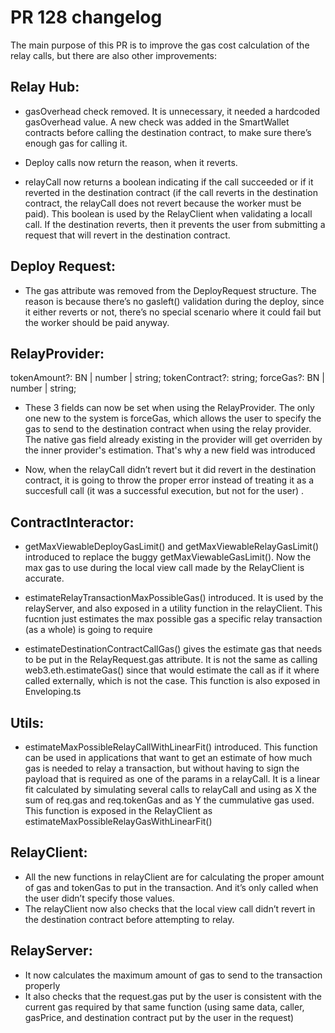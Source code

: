 # PR 128 changelog

The main purpose of this PR is to improve the gas cost calculation of the relay calls, but there are also other improvements:

## Relay Hub:

-   gasOverhead check removed. It is unnecessary, it needed a hardcoded gasOverhead value.
    A new check was added in the SmartWallet contracts before calling the destination contract, to make sure there’s enough gas for calling it.

-   Deploy calls now return the reason, when it reverts.

-   relayCall now returns a boolean indicating if the call succeeded or if it reverted in the destination contract (if the call reverts in the destination contract, the relayCall does not revert because the worker must be paid).
    This boolean is used by the RelayClient when validating a locall call. If the destination reverts, then it prevents the user from submitting a request that will revert in the destination contract.

## Deploy Request:

-   The gas attribute was removed from the DeployRequest structure. The reason is because there’s no gasleft() validation during the deploy, since it either reverts or not, there’s no special scenario where it could fail but the worker should be paid anyway.

## RelayProvider:

tokenAmount?: BN | number | string;
tokenContract?: string;
forceGas?: BN | number | string;

-   These 3 fields can now be set when using the RelayProvider. The only one new to the system is forceGas, which allows the user to specify the gas to send to the destination contract when using the relay provider. The native gas field already existing in the provider will get overriden by the inner provider's estimation. That's why a new field was introduced

-   Now, when the relayCall didn’t revert but it did revert in the destination contract, it is going to throw the proper error instead of treating it as a succesfull call (it was a successful execution, but not for the user) .

## ContractInteractor:

-   getMaxViewableDeployGasLimit() and getMaxViewableRelayGasLimit() introduced to replace the buggy getMaxViewableGasLimit(). Now the max gas to use during the local view call made by the RelayClient is accurate.

-   estimateRelayTransactionMaxPossibleGas() introduced. It is used by the relayServer, and also exposed in a utility function in the relayClient. This fucntion just estimates the max possible gas a specific relay transaction (as a whole) is going to require

-   estimateDestinationContractCallGas() gives the estimate gas that needs to be put in the RelayRequest.gas attribute. It is not the same as calling web3.eth.estimateGas() since that would estimate the call as if it where called externally, which is not the case.
    This function is also exposed in Enveloping.ts

## Utils:

-   estimateMaxPossibleRelayCallWithLinearFit() introduced.
    This function can be used in applications that want to get an estimate of how much gas is needed to relay a transaction, but without having to sign the payload that is required as one of the params in a relayCall. It is a linear fit calculated by simulating several calls to relayCall and using as X the sum of req.gas and req.tokenGas and as Y the cummulative gas used.
    This function is exposed in the RelayClient as estimateMaxPossibleRelayGasWithLinearFit()

## RelayClient:

-   All the new functions in relayClient are for calculating the proper amount of gas and tokenGas to put in the transaction. And it’s only called when the user didn’t specify those values.
-   The relayClient now also checks that the local view call didn’t revert in the destination contract before attempting to relay.

## RelayServer:

-   It now calculates the maximum amount of gas to send to the transaction properly
-   It also checks that the request.gas put by the user is consistent with the current gas required by that same function (using same data, caller, gasPrice, and destination contract put by the user in the request)
